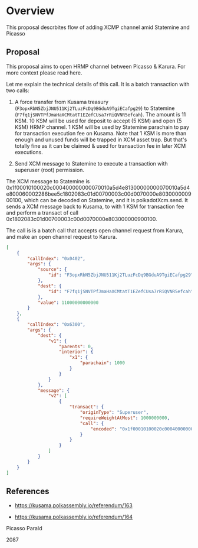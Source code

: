 
# Overview


This proposal descrbites flow of adding XCMP channel amid Statemine and Picasso

## Proposal

This proposal aims to open HRMP channel between Picasso & Karura. For more context please read here.

Let me explain the technical details of this call. It is a batch transaction with two calls:

1. A force transfer from Kusama treasury (`F3opxRbN5ZbjJNU511Kj2TLuzFcDq9BGduA9TgiECafpg29`) to Statemine (`F7fq1jSNVTPfJmaHaXCMtatT1EZefCUsa7rRiQVNR5efcah`). The amount is 11 KSM. 10 KSM will be used for deposit to accept (5 KSM) and open (5 KSM) HRMP channel. 1 KSM will be used by Statemine parachain to pay for transaction execution fee on Kusama. Note that 1 KSM is more than enough and unused funds will be trapped in XCM asset trap. But that's totally fine as it can be claimed & used for transaction fee in later XCM executions.

2. Send XCM message to Statemine to execute a transaction with superuser (root) permission.

The XCM message to Statemine is 0x1f00010100020c000400000000070010a5d4e81300000000070010a5d4e800060002286bee5c1802083c01d00700003c00d0070000e803000000900100, which can be decoded on Statemine, and it is polkadotXcm.send. It sends a XCM message back to Kusama, to with 1 KSM for transaction fee and perform a transact of call 0x1802083c01d00700003c00d0070000e803000000900100.

The call is is a batch call that accepts open channel request from Karura, and make an open channel request to Karura.


```json
[
    {
        "callIndex": "0x0402",
        "args": {
            "source": {
                "id": "F3opxRbN5ZbjJNU511Kj2TLuzFcDq9BGduA9TgiECafpg29"
            },
            "dest": {
                "id": "F7fq1jSNVTPfJmaHaXCMtatT1EZefCUsa7rRiQVNR5efcah"
            },
            "value": 11000000000000
        }
    },
    {
        "callIndex": "0x6300",
        "args": {
            "dest": {
                "v1": {
                    "parents": 0,
                    "interior": {
                        "x1": {
                            "parachain": 1000
                        }
                    }
                }
            },
            "message": {
                "v2": [
                    {
                        "transact": {
                            "originType": "Superuser",
                            "requireWeightAtMost": 1000000000,
                            "call": {
                                "encoded": "0x1f00010100020c000400000000070010a5d4e81300000000070010a5d4e800060002286bee5c1802083c01e70700003c00e7070000e803000000900100"
                            }
                        }
                    }
                ]
            }
        }
    }
]
```


## References


- https://kusama.polkassembly.io/referendum/163

- https://kusama.polkassembly.io/referendum/164

Picasso ParaId 

2087